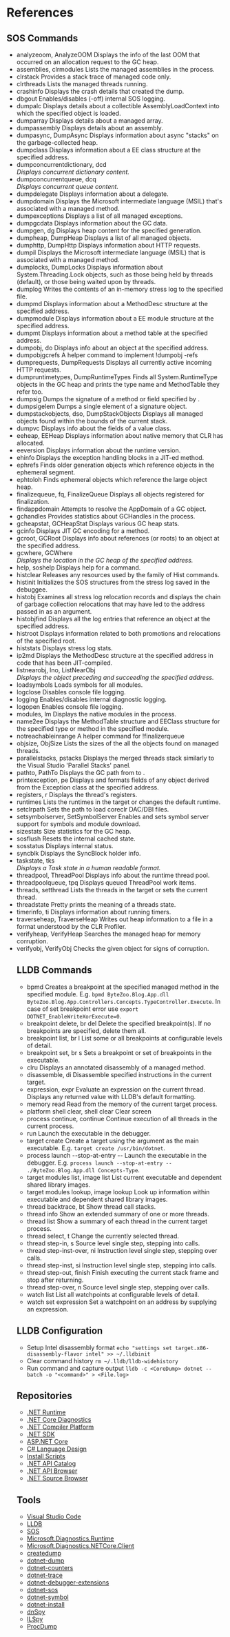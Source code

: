 # References

## SOS Commands

* analyzeoom, AnalyzeOOM                                  Displays the info of the last OOM that occurred on an allocation request to the GC heap.
* assemblies, clrmodules                                  Lists the managed assemblies in the process.
* clrstack <arguments>                                    Provides a stack trace of managed code only.
* clrthreads <arguments>                                  Lists the managed threads running.
* crashinfo                                               Displays the crash details that created the dump.
* dbgout <arguments>                                      Enables/disables (-off) internal SOS logging.
* dumpalc <arguments>                                     Displays details about a collectible AssemblyLoadContext into which the specified object is loaded.
* dumparray <arguments>                                   Displays details about a managed array.
* dumpassembly <arguments>                                Displays details about an assembly.
* dumpasync, DumpAsync                                    Displays information about async "stacks" on the garbage-collected heap.
* dumpclass <arguments>                                   Displays information about a EE class structure at the specified address.
* dumpconcurrentdictionary, dcd <address>                 Displays concurrent dictionary content.
* dumpconcurrentqueue, dcq <address>                      Displays concurrent queue content.
* dumpdelegate <arguments>                                Displays information about a delegate.
* dumpdomain <arguments>                                  Displays the Microsoft intermediate language (MSIL) that's associated with a managed method.
* dumpexceptions                                          Displays a list of all managed exceptions.
* dumpgcdata <arguments>                                  Displays information about the GC data.
* dumpgen, dg <generation>                                Displays heap content for the specified generation.
* dumpheap, DumpHeap <memoryrange>                        Displays a list of all managed objects.
* dumphttp, DumpHttp                                      Displays information about HTTP requests.
* dumpil <arguments>                                      Displays the Microsoft intermediate language (MSIL) that is associated with a managed method.
* dumplocks, DumpLocks                                    Displays information about System.Threading.Lock objects, such as those being held by threads (default), or those being waited upon by threads.
* dumplog <arguments>                                     Writes the contents of an in-memory stress log to the specified file.
* dumpmd <arguments>                                      Displays information about a MethodDesc structure at the specified address.
* dumpmodule <arguments>                                  Displays information about a EE module structure at the specified address.
* dumpmt <arguments>                                      Displays information about a method table at the specified address.
* dumpobj, do <arguments>                                 Displays info about an object at the specified address.
* dumpobjgcrefs <object>                                  A helper command to implement !dumpobj -refs
* dumprequests, DumpRequests                              Displays all currently active incoming HTTP requests.
* dumpruntimetypes, DumpRuntimeTypes                      Finds all System.RuntimeType objects in the GC heap and prints the type name and MethodTable they refer too.
* dumpsig <arguments>                                     Dumps the signature of a method or field specified by <sigaddr> <moduleaddr>.
* dumpsigelem <arguments>                                 Dumps a single element of a signature object.
* dumpstackobjects, dso, DumpStackObjects <stackbounds>   Displays all managed objects found within the bounds of the current stack.
* dumpvc <arguments>                                      Displays info about the fields of a value class.
* eeheap, EEHeap <memoryrange>                            Displays information about native memory that CLR has allocated.
* eeversion <arguments>                                   Displays information about the runtime version.
* ehinfo <arguments>                                      Displays the exception handling blocks in a JIT-ed method.
* ephrefs                                                 Finds older generation objects which reference objects in the ephemeral segment.
* ephtoloh                                                Finds ephemeral objects which reference the large object heap.
* finalizequeue, fq, FinalizeQueue                        Displays all objects registered for finalization.
* findappdomain <arguments>                               Attempts to resolve the AppDomain of a GC object.
* gchandles <arguments>                                   Provides statistics about GCHandles in the process.
* gcheapstat, GCHeapStat                                  Displays various GC heap stats.
* gcinfo <arguments>                                      Displays JIT GC encoding for a method.
* gcroot, GCRoot <target>                                 Displays info about references (or roots) to an object at the specified address.
* gcwhere, GCWhere <address>                              Displays the location in the GC heap of the specified address.
* help, soshelp <command>                                 Displays help for a command.
* histclear <arguments>                                   Releases any resources used by the family of Hist commands.
* histinit <arguments>                                    Initializes the SOS structures from the stress log saved in the debuggee.
* histobj <arguments>                                     Examines all stress log relocation records and displays the chain of garbage collection relocations that may have led to  the address passed in as an argument.
* histobjfind <arguments>                                 Displays all the log entries that reference an object at the specified address.
* histroot <arguments>                                    Displays information related to both promotions and relocations of the specified root.
* histstats <arguments>                                   Displays stress log stats.
* ip2md <arguments>                                       Displays the MethodDesc structure at the specified address in code that has been JIT-compiled.
* listnearobj, lno, ListNearObj <address>                 Displays the object preceding and succeeding the specified address.
* loadsymbols <url>                                       Loads symbols for all modules.
* logclose <path>                                         Disables console file logging.
* logging <path>                                          Enables/disables internal diagnostic logging.
* logopen <path>                                          Enables console file logging.
* modules, lm                                             Displays the native modules in the process.
* name2ee <arguments>                                     Displays the MethodTable structure and EEClass structure for the specified type or method in the specified module.
* notreachableinrange <start> <end>                       A helper command for !finalizerqueue
* objsize, ObjSize <objectaddress>                        Lists the sizes of the all the objects found on managed threads.
* parallelstacks, pstacks                                 Displays the merged threads stack similarly to the Visual Studio 'Parallel Stacks' panel.
* pathto, PathTo <source> <target>                        Displays the GC path from <root> to <target>.
* printexception, pe <arguments>                          Displays and formats fields of any object derived from the Exception class at the specified address.
* registers, r                                            Displays the thread's registers.
* runtimes <id>                                           Lists the runtimes in the target or changes the default runtime.
* setclrpath <path>                                       Sets the path to load coreclr DAC/DBI files.
* setsymbolserver, SetSymbolServer <url>                  Enables and sets symbol server support for symbols and module download.
* sizestats                                               Size statistics for the GC heap.
* sosflush                                                Resets the internal cached state.
* sosstatus                                               Displays internal status.
* syncblk <arguments>                                     Displays the SyncBlock holder info.
* taskstate, tks <address>                                Displays a Task state in a human readable format.
* threadpool, ThreadPool                                  Displays info about the runtime thread pool.
* threadpoolqueue, tpq                                    Displays queued ThreadPool work items.
* threads, setthread <thread>                             Lists the threads in the target or sets the current thread.
* threadstate <arguments>                                 Pretty prints the meaning of a threads state.
* timerinfo, ti                                           Displays information about running timers.
* traverseheap, TraverseHeap <filename>                   Writes out heap information to a file in a format understood by the CLR Profiler.
* verifyheap, VerifyHeap <memoryrange>                    Searches the managed heap for memory corruption.
* verifyobj, VerifyObj <objectaddress>                    Checks the given object for signs of corruption.

## LLDB Commands

* bpmd                                                    Creates a breakpoint at the specified managed method in the specified module. E.g. `bpmd ByteZoo.Blog.App.dll ByteZoo.Blog.App.Controllers.Concepts.TypeController.Execute`. In case of set breakpoint error use `export DOTNET_EnableWriteXorExecute=0`.
* breakpoint delete, br del                               Delete the specified breakpoint(s). If no breakpoints are specified, delete them all.
* breakpoint list, br l                                   List some or all breakpoints at configurable levels of detail.
* breakpoint set, br s                                    Sets a breakpoint or set of breakpoints in the executable.
* clru                                                    Displays an annotated disassembly of a managed method.
* disassemble, di                                         Disassemble specified instructions in the current target.
* expression, expr                                        Evaluate an expression on the current thread. Displays any returned value with LLDB's default formatting.
* memory read                                             Read from the memory of the current target process.
* platform shell clear, shell clear                       Clear screen
* process continue, continue                              Continue execution of all threads in the current process.
* run                                                     Launch the executable in the debugger.
* target create <filename>                                Create a target using the argument as the main executable. E.g. `target create /usr/bin/dotnet`.
* process launch --stop-at-entry -- <run-args>            Launch the executable in the debugger. E.g. `process launch --stop-at-entry -- ./ByteZoo.Blog.App.dll Concepts-Type`.
* target modules list, image list                         List current executable and dependent shared library images.
* target modules lookup, image lookup                     Look up information within executable and dependent shared library images.
* thread backtrace, bt                                    Show thread call stacks.
* thread info                                             Show an extended summary of one or more threads.
* thread list                                             Show a summary of each thread in the current target process.
* thread select, t                                        Change the currently selected thread.
* thread step-in, s                                       Source level single step, stepping into calls.
* thread step-inst-over, ni                               Instruction level single step, stepping over calls.
* thread step-inst, si                                    Instruction level single step, stepping into calls.
* thread step-out, finish                                 Finish executing the current stack frame and stop after returning.
* thread step-over, n                                     Source level single step, stepping over calls.
* watch list                                              List all watchpoints at configurable levels of detail.
* watch set expression                                    Set a watchpoint on an address by supplying an expression. 

## LLDB Configuration

* Setup Intel disassembly format                          `echo "settings set target.x86-disassembly-flavor intel" >> ~/.lldbinit`
* Clear command history                                   `rm ~/.lldb/lldb-widehistory`
* Run command and capture output                          `lldb -c <CoreDump> dotnet --batch -o "<command>" > <File.log>`

## Repositories

* [.NET Runtime](https://github.com/dotnet/runtime)
* [.NET Core Diagnostics](https://github.com/dotnet/diagnostics)
* [.NET Compiler Platform](https://github.com/dotnet/roslyn)
* [.NET SDK](https://github.com/dotnet/sdk)
* [ASP.NET Core](https://github.com/dotnet/aspnetcore)
* [C# Language Design](https://github.com/dotnet/csharplang)
* [Install Scripts](https://github.com/dotnet/install-scripts)
* [.NET API Catalog](https://apisof.net)
* [.NET API Browser](https://learn.microsoft.com/dotnet/api)
* [.NET Source Browser](https://source.dot.net)

## Tools

* [Visual Studio Code](https://code.visualstudio.com)
* [LLDB](https://lldb.llvm.org/)
* [SOS](https://learn.microsoft.com/dotnet/core/diagnostics/sos-debugging-extension)
* [Microsoft.Diagnostics.Runtime](https://github.com/microsoft/clrmd)
* [Microsoft.Diagnostics.NETCore.Client](https://learn.microsoft.com/dotnet/core/diagnostics/diagnostics-client-library)
* [createdump](https://github.com/dotnet/runtime/blob/main/docs/design/coreclr/botr/xplat-minidump-generation.md)
* [dotnet-dump](https://learn.microsoft.com/dotnet/core/diagnostics/dotnet-dump)
* [dotnet-counters](https://learn.microsoft.com/dotnet/core/diagnostics/dotnet-counters)
* [dotnet-trace](https://learn.microsoft.com/dotnet/core/diagnostics/dotnet-trace)
* [dotnet-debugger-extensions](https://learn.microsoft.com/dotnet/core/diagnostics/dotnet-debugger-extensions)
* [dotnet-sos](https://learn.microsoft.com/dotnet/core/diagnostics/dotnet-sos)
* [dotnet-symbol](https://learn.microsoft.com/dotnet/core/diagnostics/dotnet-symbol)
* [dotnet-install](https://learn.microsoft.com/dotnet/core/tools/dotnet-install-script)
* [dnSpy](https://github.com/dnSpyEx/dnSpy)
* [ILSpy](https://github.com/icsharpcode/ILSpy)
* [ProcDump](https://github.com/microsoft/ProcDump-for-Linux)